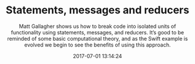 ---
title: "Statements, messages and reducers"
subtitle: "Matt Gallagher shows us how to break code into isolated units of functionality using statements, messages, and reducers. It’s good to be reminded of some basic computational theory, and as the Swift example is evolved we begin to see the benefits of using this approach."
tags: ["fundamentals"]
link: "https://www.cocoawithlove.com/blog/statements-messages-reducers.html"
date: "2017-07-01 13:14:24"
---